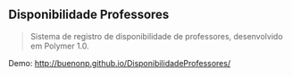 ## Disponibilidade Professores

> Sistema de registro de disponibilidade de professores, desenvolvido em Polymer 1.0.

Demo: http://buenonp.github.io/DisponibilidadeProfessores/
